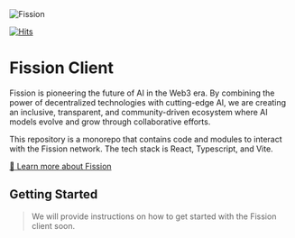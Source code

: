 <picture>
  <source media="(prefers-color-scheme: dark)" srcset="https://github.com/user-attachments/assets/0404f70f-9746-4a22-971a-365075f4fdb5">
  <img alt="Fission" src="https://github.com/user-attachments/assets/5424b4ed-0696-4ce7-8baf-8ce898a20f4f">
</picture>

[![Hits](https://hits.seeyoufarm.com/api/count/incr/badge.svg?url=https%3A%2F%2Fgithub.com%2FIterateFast-Labs%2Ffission-client&count_bg=%2300FFAE&title_bg=%239C0099&icon=&icon_color=%23000000&title=hits&edge_flat=false)](https://hits.seeyoufarm.com)

# Fission Client

Fission is pioneering the future of AI in the Web3 era. By combining the power of decentralized technologies with cutting-edge AI, we are creating an inclusive, transparent, and community-driven ecosystem where AI models evolve and grow through collaborative efforts.

This repository is a monorepo that contains code and modules to interact with the Fission network. The tech stack is React, Typescript, and Vite.

[📖 Learn more about Fission](https://docs.fission.lol/)

## Getting Started

> We will provide instructions on how to get started with the Fission client soon.
